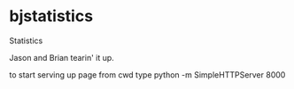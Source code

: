 # bjstatistics
Statistics


Jason and Brian tearin' it up.

to start serving up page from cwd type
python -m SimpleHTTPServer 8000